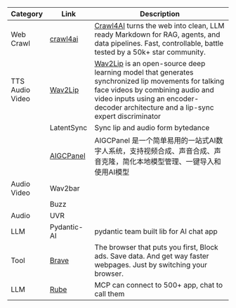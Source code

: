 
| Category              | Link                                                     | Description                                                                                                                                                                                                                                       |
| --------------------- | -------------------------------------------------------- | ------------------------------------------------------------------------------------------------------------------------------------------------------------------------------------------------------------------------------------------------- |
| Web<br>Crawl          | [crawl4ai](https://github.com/unclecode/crawl4ai)        | [Crawl4AI](https://docs.crawl4ai.com/core/installation/) turns the web into clean, LLM ready Markdown for RAG, agents, and data pipelines. Fast, controllable, battle tested by a 50k+ star community.                                            |
| TTS<br>Audio<br>Video | [Wav2Lip](https://github.com/Rudrabha/Wav2Lip)           | [Wav2Lip](https://sync.so/) is an open-source deep learning model that generates synchronized lip movements for talking face videos by combining audio and video inputs using an encoder-decoder architecture and a lip-sync expert discriminator |
|                       | LatentSync                                               | Sync lip and audio form bytedance                                                                                                                                                                                                                 |
|                       | [AIGCPanel](https://github.com/modstart-lib/aigcpanel)   | AIGCPanel 是一个简单易用的一站式AI数字人系统，支持视频合成、声音合成、声音克隆，简化本地模型管理、一键导入和使用AI模型                                                                                                                                                                                |
| Audio<br>Video        | Wav2bar                                                  |                                                                                                                                                                                                                                                   |
|                       | Buzz                                                     |                                                                                                                                                                                                                                                   |
| Audio                 | UVR                                                      |                                                                                                                                                                                                                                                   |
| LLM                   | Pydantic-AI                                              | pydantic team built lib for AI chat app                                                                                                                                                                                                           |
| Tool                  | [Brave](https://api-dashboard.search.brave.com/app/keys) | The browser that puts you first, Block ads. Save data. And get way faster webpages. Just by switching your browser.                                                                                                                               |
| LLM                   | [Rube](https://rube.app/)                                | MCP can connect to 500+ app, chat to call them                                                                                                                                                                                                    |

